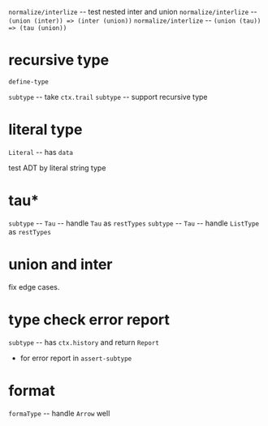 `normalize/interlize` -- test nested inter and union
`normalize/interlize` -- `(union (inter)) => (inter (union))`
`normalize/interlize` -- `(union (tau)) => (tau (union))`

# recursive type

`define-type`

`subtype` -- take `ctx.trail`
`subtype` -- support recursive type

# literal type

`Literal` -- has `data`

test ADT by literal string type

# tau*

`subtype` -- `Tau` -- handle `Tau` as `restTypes`
`subtype` -- `Tau` -- handle `ListType` as `restTypes`

# union and inter

fix edge cases.

# type check error report

`subtype` -- has `ctx.history` and return `Report`

- for error report in `assert-subtype`

# format

`formaType` -- handle `Arrow` well
